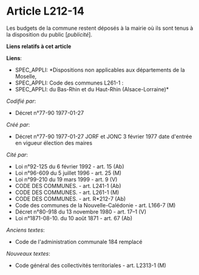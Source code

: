 # Article L212-14

Les budgets de la commune restent déposés à la mairie où ils sont tenus à la disposition du public [*publicité*].

**Liens relatifs à cet article**

**Liens**:

  - SPEC_APPLI: *Dispositions non applicables aux départements de la Moselle,
  - SPEC_APPLI: Code des communes L261-1 :
  - SPEC_APPLI: du Bas-Rhin et du Haut-Rhin (Alsace-Lorraine)*

_Codifié par_:

  - Décret n°77-90 1977-01-27

_Créé par_:

  - Décret n°77-90 1977-01-27 JORF et JONC 3 février 1977 date d'entrée en vigueur élection des maires

_Cité par_:

  - Loi n°92-125 du 6 février 1992 - art. 15 (Ab)
  - Loi n°96-609 du 5 juillet 1996 - art. 25 (M)
  - Loi n°99-210 du 19 mars 1999 - art. 9 (V)
  - CODE DES COMMUNES. - art. L241-1 (Ab)
  - CODE DES COMMUNES. - art. L261-1 (M)
  - CODE DES COMMUNES. - art. R*212-7 (Ab)
  - Code des communes de la Nouvelle-Calédonie - art. L166-7 (M)
  - Décret n°80-918 du 13 novembre 1980 - art. 17–1 (V)
  - Loi n°1871-08-10. du 10 août 1871 - art. 67 (Ab)

_Anciens textes_:

  - Code de l'administration communale 184 remplacé

_Nouveaux textes_:

  - Code général des collectivités territoriales - art. L2313-1 (M)
